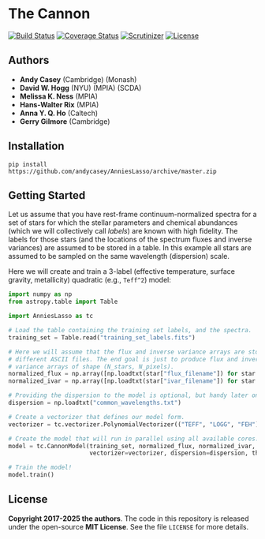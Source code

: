 # The Cannon

[![Build Status](https://img.shields.io/travis/andycasey/AnniesLasso/master.svg)](https://travis-ci.org/andycasey/AnniesLasso)
[![Coverage Status](https://img.shields.io/coveralls/andycasey/AnniesLasso/master.svg)](https://coveralls.io/github/andycasey/AnniesLasso?branch=master)
[![Scrutinizer](https://img.shields.io/scrutinizer/g/andycasey/AnniesLasso.svg?b=master)](https://scrutinizer-ci.com/g/andycasey/AnniesLasso/?branch=master)
[![License](https://img.shields.io/badge/license-MIT-blue.svg)](https://github.com/andycasey/AnniesLasso/blob/master/LICENSE)

## Authors
- **Andy Casey** (Cambridge) (Monash)
- **David W. Hogg** (NYU) (MPIA) (SCDA)
- **Melissa K. Ness** (MPIA)
- **Hans-Walter Rix** (MPIA)
- **Anna Y. Q. Ho** (Caltech)
- **Gerry Gilmore** (Cambridge)


## Installation

``
pip install https://github.com/andycasey/AnniesLasso/archive/master.zip
``


## Getting Started

Let us assume that you have rest-frame continuum-normalized spectra for a set of
stars for which the stellar parameters and chemical abundances (which we will
collectively call *labels*) are known with high fidelity.  The labels for those
stars (and the locations of the spectrum fluxes and inverse variances) are
assumed to be stored in a table.  In this example all stars are assumed to be 
sampled on the same wavelength (dispersion) scale.


Here we will create and train a 3-label (effective temperature, surface gravity,
metallicity) quadratic (e.g., `Teff^2`) model:


````python
import numpy as np
from astropy.table import Table

import AnniesLasso as tc

# Load the table containing the training set labels, and the spectra.
training_set = Table.read("training_set_labels.fits")

# Here we will assume that the flux and inverse variance arrays are stored in
# different ASCII files. The end goal is just to produce flux and inverse
# variance arrays of shape (N_stars, N_pixels).
normalized_flux = np.array([np.loadtxt(star["flux_filename"]) for star in training_set])
normalized_ivar = np.array([np.loadtxt(star["ivar_filename"]) for star in training_set])

# Providing the dispersion to the model is optional, but handy later on.
dispersion = np.loadtxt("common_wavelengths.txt")

# Create a vectorizer that defines our model form.
vectorizer = tc.vectorizer.PolynomialVectorizer(("TEFF", "LOGG", "FEH"), 2)

# Create the model that will run in parallel using all available cores.
model = tc.CannonModel(training_set, normalized_flux, normalized_ivar,
                       vectorizer=vectorizer, dispersion=dispersion, threads=-1)

# Train the model!
model.train()
````


## License
**Copyright 2017-2025 the authors**.
The code in this repository is released under the open-source **MIT License**.
See the file `LICENSE` for more details.